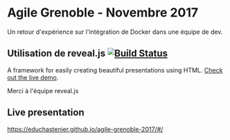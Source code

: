 # Agile Grenoble - Novembre 2017
Un retour d'expérience sur l'intégration de Docker dans une équipe de dev.

## Utilisation de reveal.js [![Build Status](https://travis-ci.org/hakimel/reveal.js.svg?branch=master)](https://travis-ci.org/hakimel/reveal.js)
A framework for easily creating beautiful presentations using HTML. [Check out the live demo](http://lab.hakim.se/reveal-js/).

Merci à l'équipe reveal.js

## Live presentation
https://educhastenier.github.io/agile-grenoble-2017/#/